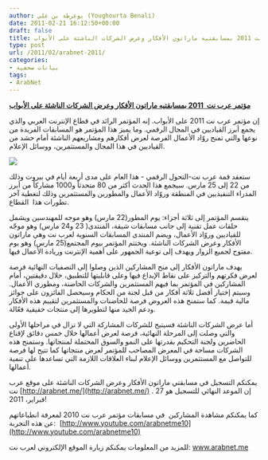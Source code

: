 ```yaml
---
author: يوغرطة بن علي (Youghourta Benali)
date: 2011-02-21 16:12:50+00:00
draft: false
title: مؤتمر عرب نت 2011 بمسابقتيه ماراتون الأفكار وعرض الشركات الناشئة على الأبواب
type: post
url: /2011/02/arabnet-2011/
categories:
- بيانات صحفية
tags:
- ArabNet
---
```


**[مؤتمر عرب نت  2011 بمسابقتيه ماراتون الأفكار وعرض الشركات الناشئة على الأبواب ](http://www.it-scoop.com/2011/02/arabnet-2011/)**


إن مؤتمر عرب نت 2011 على الأبواب. إنه المؤتمر الرائد في قطاع الإنترنت العربي والذي يجمع أبرز القياديين في المجال الرقمي. وما يميز هذا المؤتمر هو المسابقات الفريدة من نوعها والتي تمنح روّاد الأعمال الفرصة لعرض أفكارهم ومشاريعهم الناشئة أمام حشد من القياديين في هذا المجال والمستثمرين، ووسائل الإعلام.


[![](http://www.it-scoop.com/rsc/ArabNet-New-Logo-for-Web-250x224.jpg)
](http://www.it-scoop.com/2011/02/arabnet-2011/)





ستعقد قمة عرب نت-التحول الرقمي - هذا العام على مدى أربعة أيام في بيروت وذلك من 22 إلى 25 مارس. سيجمع هذا الحدث أكثر من 80 متحدثاً و1000 مشاركاً من أبرز المدراء التنفيذيين في المنطقة وروّاد الأعمال والمطورين والمستثمرين وذلك لتغطية آخر تطورات هذا  القطاع.

ينقسم المؤتمر إلى ثلاثة أجزاء: يوم المطور(22 مارس) وهو موجه للمهندسين ويشمل حلقات عمل تقنية إلى جانب مسابقات شيقة، المنتدى( 23 و24 مارس) وهو موجّه للقياديين وروّاد الأعمال، ويضم المنتدى المسابقات السنوية لعرب نت وهي ماراتون الأفكار وعرض الشركات الناشئة. ويختتم المؤتمر بيوم المجتمع(25 مارس) وهو يوم مفتوح لجميع الزوار ويهدف إلى توعية الجمهور على أهمية الإنترنت وريادة الأعمال فيها.

يهدف ماراتون الأفكار إلى منح المشاركين الذين وصلوا إلى التصفيات النهائية فرصة لعرض فكرتهم والتركيز على نقاط الإبداع فيها وعلى قابليتها للتطبيق، خلال دقيقتين، أمام المشاركين في المؤتمر بما فيهم المستثمرين والشركات الحاضنة، ومطوري الأعمال. وسيتم إختيار أفضل ثلاثة أفكار من قبل لجنة من الحكام وسيحصل الفائزون على جوائز مالية قيمة. كما ستمنح هذه العروض فرصة للحاضنات والمستثمرين لتقييم هذه الأفكار ودعم الجيد منها لتطويرها إلى منتجات حقيقية فعّالة.

أما عرض الشركات الناشئة فسيتيح للشركات المشاركة التي لا تزال في مراحلها الأولى والتي وصلت إلى المرحلة النهائية، فرصة لعرض أعمالها خلال خمس دقائق لإقناع الحاضرين ولجنة التحكيم بقدرتها على النمو والسوق المحتملة لمنتجاتها. وستمنح هذه الشركات مساحة في المعرض المصاحب للمؤتمر لعرض منتجاتها كما تتيح لها فرصة للتواصل مع المستثمرين ووسائل الإعلام لبناء العلاقات اللازمة التي تساعدها على تنمية أعمالها.

يمكنكم التسجيل في مسابقتي ماراتون الأفكار وعرض الشركات الناشئة على موقع عرب نت [http://arabnet.me/](http://arabnet.me/) . إن الموعد النهائي للتسجيل هو 27 فبراير، 2011!

كما يمكنكم مشاهدة المشاركين  في مسابقات مؤتمر عرب نت 2010 لمعرفة انطباعاتهم عن هذه التجربة:  [http://www.youtube.com/arabnetme10](http://www.youtube.com/arabnetme10)

للمزيد من المعلومات يمكنكم زيارة الموقع الإلكتروني لعرب نت: www.arabnet.me
